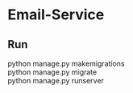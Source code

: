 # Email-Service

## Run

python manage.py makemigrations \
python manage.py migrate \
python manage.py runserver
